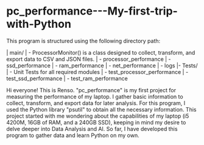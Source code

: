 # pc_performance---My-first-trip-with-Python

This program is structured using the following directory path:

| main/
|  - ProcessorMonitor() is a class designed to collect, transform, and export data to CSV and JSON files.
|   - processor_performance
|   - ssd_performance
|   - ram_performance
|   - net_performance
|   - logs
|- Tests/
|   - Unit Tests for all required modules
|   - test_processor_performance
|   - test_ssd_performance
|   - test_ram_performance

Hi everyone! This is Renso. "pc_performance" is my first project for measuring the performance of my laptop. 
I gather basic information to collect, transform, and export data for later analysis. 
For this program, I used the Python library "psutil" to obtain all the necessary information. 
This project started with me wondering about the capabilities of my laptop (i5 4200M, 16GB of RAM, and a 240GB SSD), keeping in mind my desire to delve deeper into Data Analysis and AI.
So far, I have developed this program to gather data and learn Python on my own. 




